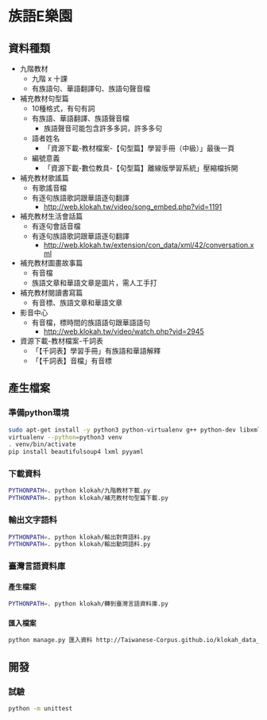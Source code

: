 # 族語E樂園

## 資料種類
* 九階教材
  * 九階 x 十課
  * 有族語句、華語翻譯句、族語句聲音檔
* 補充教材句型篇
  * 10種格式，有句有詞
  * 有族語、華語翻譯、族語聲音檔
    * 族語聲音可能包含許多多詞，許多多句
  * 語者姓名
    * 「資源下載-教材檔案-【句型篇】學習手冊（中級）」最後一頁
  * 編號意義
    * 「資源下載-數位教具-【句型篇】離線版學習系統」壓縮檔拆開
* 補充教材歌謠篇
  * 有歌謠音檔
  * 有逐句族語歌詞跟華語逐句翻譯
    * http://web.klokah.tw/video/song_embed.php?vid=1191
* 補充教材生活會話篇
  * 有逐句會話音檔
  * 有逐句族語歌詞跟華語逐句翻譯
    * http://web.klokah.tw/extension/con_data/xml/42/conversation.xml
* 補充教材圖畫故事篇
  * 有音檔
  * 族語文章和華語文章是圖片，需人工手打
* 補充教材閱讀書寫篇
  * 有音標、族語文章和華語文章
* 影音中心
  * 有音檔，標時間的族語語句跟華語語句
    * http://web.klokah.tw/video/watch.php?vid=2945
* 資源下載-教材檔案-千詞表
  * 「【千詞表】學習手冊」有族語和華語解釋
  * 「【千詞表】音檔」有音標
  
## 產生檔案
### 準備python環境
```bash
sudo apt-get install -y python3 python-virtualenv g++ python-dev libxml2-dev libxslt1-dev libcurl4-openssl-dev
virtualenv --python=python3 venv
. venv/bin/activate
pip install beautifulsoup4 lxml pyyaml
```

### 下載資料
```bash
PYTHONPATH=. python klokah/九階教材下載.py
PYTHONPATH=. python klokah/補充教材句型篇下載.py
```

### 輸出文字語料
```bash
PYTHONPATH=. python klokah/輸出對齊語料.py
PYTHONPATH=. python klokah/輸出動詞語料.py
```

### 臺灣言語資料庫
#### 產生檔案
```bash
PYTHONPATH=. python klokah/轉到臺灣言語資料庫.py
```

#### 匯入檔案
```bash
python manage.py 匯入資料 http://Taiwanese-Corpus.github.io/klokah_data_extract/族語E樂園.yaml
```

## 開發

### 試驗
```bash
python -m unittest
```